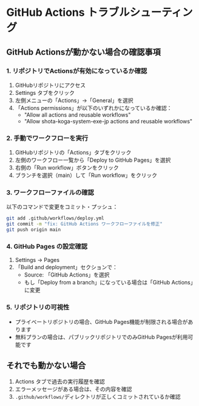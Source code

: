 # GitHub Actions トラブルシューティング

## GitHub Actionsが動かない場合の確認事項

### 1. リポジトリでActionsが有効になっているか確認

1. GitHubリポジトリにアクセス
2. Settings タブをクリック
3. 左側メニューの「Actions」→「General」を選択
4. 「Actions permissions」が以下のいずれかになっているか確認：
   - "Allow all actions and reusable workflows"
   - "Allow shota-koga-system-exe-jp actions and reusable workflows"

### 2. 手動でワークフローを実行

1. GitHubリポジトリの「Actions」タブをクリック
2. 左側のワークフロー一覧から「Deploy to GitHub Pages」を選択
3. 右側の「Run workflow」ボタンをクリック
4. ブランチを選択（main）して「Run workflow」をクリック

### 3. ワークフローファイルの確認

以下のコマンドで変更をコミット・プッシュ：

```bash
git add .github/workflows/deploy.yml
git commit -m "fix: GitHub Actions ワークフローファイルを修正"
git push origin main
```

### 4. GitHub Pages の設定確認

1. Settings → Pages
2. 「Build and deployment」セクションで：
   - Source: 「GitHub Actions」を選択
   - もし「Deploy from a branch」になっている場合は「GitHub Actions」に変更

### 5. リポジトリの可視性

- プライベートリポジトリの場合、GitHub Pages機能が制限される場合があります
- 無料プランの場合は、パブリックリポジトリでのみGitHub Pagesが利用可能です

## それでも動かない場合

1. Actions タブで過去の実行履歴を確認
2. エラーメッセージがある場合は、その内容を確認
3. `.github/workflows/`ディレクトリが正しくコミットされているか確認